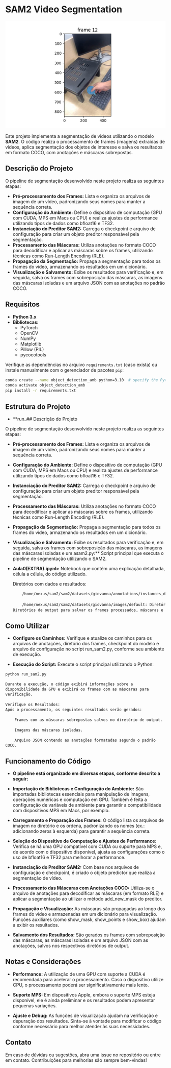 # SAM2 Video Segmentation
![Exemplo de Segmentação](../dataset/mn01/output/images_output/frame_12.png)

Este projeto implementa a segmentação de vídeos utilizando o modelo **SAM2**. O código realiza o processamento de frames (imagens) extraídas de vídeos, aplica segmentação dos objetos de interesse e salva os resultados em formato COCO, com anotações e máscaras sobrepostas.

## Descrição do Projeto

O pipeline de segmentação desenvolvido neste projeto realiza as seguintes etapas:

- **Pré-processamento dos Frames:** Lista e organiza os arquivos de imagem de um vídeo, padronizando seus nomes para manter a sequência correta.
- **Configuração do Ambiente:** Define o dispositivo de computação (GPU com CUDA, MPS em Macs ou CPU) e realiza ajustes de performance utilizando tipos de dados como bfloat16 e TF32.
- **Instanciação do Preditor SAM2:** Carrega o checkpoint e arquivo de configuração para criar um objeto preditor responsável pela segmentação.
- **Processamento das Máscaras:** Utiliza anotações no formato COCO para decodificar e aplicar as máscaras sobre os frames, utilizando técnicas como Run-Length Encoding (RLE).
- **Propagação da Segmentação:** Propaga a segmentação para todos os frames do vídeo, armazenando os resultados em um dicionário.
- **Visualização e Salvamento:** Exibe os resultados para verificação e, em seguida, salva os frames com sobreposição das máscaras, as imagens das máscaras isoladas e um arquivo JSON com as anotações no padrão COCO.

## Requisitos

- **Python 3.x**
- **Bibliotecas:**
  - PyTorch
  - OpenCV
  - NumPy
  - Matplotlib
  - Pillow (PIL)
  - pycocotools

Verifique as dependências no arquivo `requirements.txt` (caso exista) ou instale manualmente com o gerenciador de pacotes `pip`:

```bash 
conda create --name object_detection_amb python=3.10  # specify the Python version you need
conda activate object_detection_amb
pip install -r requirements.txt
```
## Estrutura do Projeto

- **run_## Descrição do Projeto

O pipeline de segmentação desenvolvido neste projeto realiza as seguintes etapas:

- **Pré-processamento dos Frames:** Lista e organiza os arquivos de imagem de um vídeo, padronizando seus nomes para manter a sequência correta.
- **Configuração do Ambiente:** Define o dispositivo de computação (GPU com CUDA, MPS em Macs ou CPU) e realiza ajustes de performance utilizando tipos de dados como bfloat16 e TF32.
- **Instanciação do Preditor SAM2:** Carrega o checkpoint e arquivo de configuração para criar um objeto preditor responsável pela segmentação.
- **Processamento das Máscaras:** Utiliza anotações no formato COCO para decodificar e aplicar as máscaras sobre os frames, utilizando técnicas como Run-Length Encoding (RLE).
- **Propagação da Segmentação:** Propaga a segmentação para todos os frames do vídeo, armazenando os resultados em um dicionário.
- **Visualização e Salvamento:** Exibe os resultados para verificação e, em seguida, salva os frames com sobreposição das máscaras, as imagens das máscaras isoladas e um asam2.py:** Script principal que executa o pipeline de segmentação utilizando o SAM2.

- **Aula0(EXTRA).ipynb:** Notebook que contém uma explicação detalhada, célula a célula, do código utilizado.

    Diretórios com dados e resultados:
    ```bash
        /home/nexus/sam2/sam2/datasets/giovanna/annotations/instances_default.json: Arquivo com anotações no formato COCO.

        /home/nexus/sam2/sam2/datasets/giovanna/images/default: Diretório com os frames do vídeo.
    Diretórios de output para salvar os frames processados, máscaras e o arquivo JSON com as anotações.
    ```    
        
## Como Utilizar
   
- **Configure os Caminhos:**
    Verifique e atualize os caminhos para os arquivos de anotações, diretório dos frames, checkpoint do modelo e arquivo de configuração no script run_sam2.py, conforme seu ambiente de execução.

- **Execução do Script:**
    Execute o script principal utilizando o Python:

```bash 
python run_sam2.py
``` 

    Durante a execução, o código exibirá informações sobre a disponibilidade da GPU e exibirá os frames com as máscaras para verificação.

    Verifique os Resultados:
    Após o processamento, os seguintes resultados serão gerados:

        Frames com as máscaras sobrepostas salvos no diretório de output.

        Imagens das máscaras isoladas.

        Arquivo JSON contendo as anotações formatadas segundo o padrão COCO.

## Funcionamento do Código

- **O pipeline está organizado em diversas etapas, conforme descrito a seguir:**

- **Importação de Bibliotecas e Configuração do Ambiente:**
    São importadas bibliotecas essenciais para manipulação de imagens, operações numéricas e computação em GPU. Também é feita a configuração de variáveis de ambiente para garantir a compatibilidade com dispositivos MPS em Macs, por exemplo.

- **Carregamento e Preparação dos Frames:**
    O código lista os arquivos de imagem no diretório e os ordena, padronizando os nomes (ex.: adicionando zeros à esquerda) para garantir a sequência correta.

- **Seleção do Dispositivo de Computação e Ajustes de Performance:**
    Verifica se há uma GPU compatível com CUDA ou suporte para MPS e, de acordo com o dispositivo disponível, ajusta as configurações como o uso de bfloat16 e TF32 para melhorar a performance.

- **Instanciação do Preditor SAM2:**
    Com base nos arquivos de configuração e checkpoint, é criado o objeto predictor que realiza a segmentação de vídeo.

- **Processamento das Máscaras com Anotações COCO:**
    Utiliza-se o arquivo de anotações para decodificar as máscaras (em formato RLE) e aplicar a segmentação ao utilizar o método add_new_mask do preditor.

- **Propagação e Visualização:**
    As máscaras são propagadas ao longo dos frames do vídeo e armazenadas em um dicionário para visualização. Funções auxiliares (como show_mask, show_points e show_box) ajudam a exibir os resultados.

- **Salvamento dos Resultados:**
    São gerados os frames com sobreposição das máscaras, as máscaras isoladas e um arquivo JSON com as anotações, salvos nos respectivos diretórios de output.

## Notas e Considerações

- **Performance:**
    A utilização de uma GPU com suporte a CUDA é recomendada para acelerar o processamento. Caso o dispositivo utilize CPU, o processamento poderá ser significativamente mais lento.

- **Suporte MPS:**
    Em dispositivos Apple, embora o suporte MPS esteja disponível, ele é ainda preliminar e os resultados podem apresentar pequenas variações.

- **Ajuste e Debug:**
    As funções de visualização ajudam na verificação e depuração dos resultados. Sinta-se à vontade para modificar o código conforme necessário para melhor atender às suas necessidades.

## Contato

Em caso de dúvidas ou sugestões, abra uma issue no repositório ou entre em contato. Contribuições para melhorias são sempre bem-vindas!
